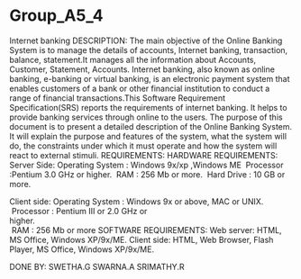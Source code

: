 # Group_A5_4
Internet banking
DESCRIPTION:
The main objective of the Online Banking System is to manage the details of accounts, Internet banking, transaction, balance, statement.It manages all the information about Accounts, Customer, Statement, Accounts. Internet banking, also known as online banking, e-banking or virtual banking, is an electronic payment system that enables customers of a bank or other financial institution to conduct a range of financial transactions.This Software Requirement Specification(SRS) reports the requirements of internet banking. It helps to provide banking services through online to the users. The purpose of this document is to present a detailed description of the Online Banking System. It will explain the purpose and features of the system, what the system will do, the constraints under which it must operate and how the system will react to external stimuli.
REQUIREMENTS:
HARDWARE REQUIREMENTS:
Server Side:
Operating System : Windows 9x/xp ,Windows ME
 Processor       :Pentium 3.0 GHz or higher.
 RAM             : 256 Mb or more.
 Hard Drive      : 10 GB or more.

 Client side:
Operating System : Windows 9x or above, MAC or
                   UNIX.             
 Processor       : Pentium III or 2.0 GHz or   
                   higher.                             
 RAM             : 256 Mb or more
 SOFTWARE REQUIREMENTS:
 Web server: HTML, MS Office, Windows XP/9x/ME.
 Client side: HTML, Web Browser, Flash Player, MS Office, Windows XP/9x/ME.
 
 DONE BY:
 SWETHA.G
 SWARNA.A
 SRIMATHY.R







